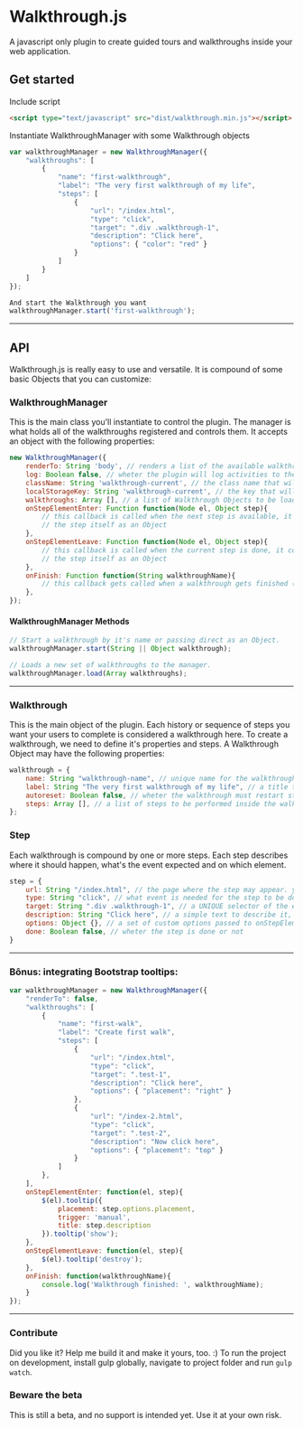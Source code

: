 # Walkthrough.js
A javascript only plugin to create guided tours and walkthroughs inside your web application.

## Get started
Include script
```html
<script type="text/javascript" src="dist/walkthrough.min.js"></script>
```

Instantiate WalkthroughManager with some Walkthrough objects
```javascript
var walkthroughManager = new WalkthroughManager({
    "walkthroughs": [
        {
        	"name": "first-walkthrough",
        	"label": "The very first walkthrough of my life",
        	"steps": [
        	    {
        	        "url": "/index.html",
        			"type": "click",
        			"target": ".div .walkthrough-1",
        			"description": "Click here",
        			"options": { "color": "red" }
        	    }
            ]
        }
	]
});

And start the Walkthrough you want
walkthroughManager.start('first-walkthrough');
```
___

## API
Walkthrough.js is really easy to use and versatile. It is compound of some basic Objects that you can customize:

### WalkthroughManager
This is the main class you'll instantiate to control the plugin. The manager is what holds all of the walkthroughs registered and controls them. It accepts an object with the following properties:
```javascript
new WalkthroughManager({
    renderTo: String 'body', // renders a list of the available walkthroughs inside given selector
    log: Boolean false, // wheter the plugin will log activities to the console
    className: String 'walkthrough-current', // the class name that will be set to the next step's element in the current walkthrough.
    localStorageKey: String 'walkthrough-current', // the key that will be used to store the current walkthrough (the one that's being played) in localStorage.
    walkthroughs: Array [], // a list of Walkthrough Objects to be loaded
    onStepElementEnter: Function function(Node el, Object step){
        // this callback is called when the next step is available, it contains step element's dom node and
        // the step itself as an Object
    },
    onStepElementLeave: Function function(Node el, Object step){
        // this callback is called when the current step is done, it contains step element's dom node and
        // the step itself as an Object
    },
    onFinish: Function function(String walkthroughName){
        // this callback gets called when a walkthrough gets finished (all steps done)
    },
});
```
#### WalkthroughManager Methods
```javascript
// Start a walkthrough by it's name or passing direct as an Object.
walkthroughManager.start(String || Object walkthrough);
```

```javascript
// Loads a new set of walkthroughs to the manager.
walkthroughManager.load(Array walkthroughs);
```
___

### Walkthrough
This is the main object of the plugin. Each history or sequence of steps you want your users to complete is considered a walkthrough here. To create a walkthrough, we need to define it's properties and steps. A Walkthrough Object may have the following properties:

```javascript
walkthrough = {
    name: String "walkthrough-name", // unique name for the walkthrough. this will be used to call walkthroughManager.start(walkthroughName)
	label: String "The very first walkthrough of my life", // a title to be used when rendering
	autoreset: Boolean false, // wheter the walkthrough must restart steps if it's completed and navigated away
	steps: Array [], // a list of steps to be performed inside the walkthrough
};
```

### Step
Each walkthrough is compound by one or more steps. Each step describes where it should happen, what's the event expected and on which element.

```javascript
step = {
    url: String "/index.html", // the page where the step may appear. you can pass a * "/subdirectory/*" to match all subsequent segments
    type: String "click", // what event is needed for the step to be done
    target: String ".div .walkthrough-1", // a UNIQUE selector of the element that will receive the event described.
    description: String "Click here", // a simple text to describe it, passed to onStepElementEnter / onStepElementLeave.
    options: Object {}, // a set of custom options passed to onStepElementEnter / onStepElementLeave.
    done: Boolean false, // wheter the step is done or not
}
```
___

### Bônus: integrating Bootstrap tooltips:
```javascript
var walkthroughManager = new WalkthroughManager({
	"renderTo": false,
	"walkthroughs": [
		{
			"name": "first-walk",
			"label": "Create first walk",
			"steps": [
				{
					"url": "/index.html",
					"type": "click",
					"target": ".test-1",
					"description": "Click here",
					"options": { "placement": "right" }
				},
				{
					"url": "/index-2.html",
					"type": "click",
					"target": ".test-2",
					"description": "Now click here",
					"options": { "placement": "top" }
				}
			]
		},
	],
	onStepElementEnter: function(el, step){
		$(el).tooltip({
			placement: step.options.placement,
			trigger: 'manual',
			title: step.description
		}).tooltip('show');
	},
	onStepElementLeave: function(el, step){
		$(el).tooltip('destroy');
	},
	onFinish: function(walkthroughName){
		console.log('Walkthrough finished: ', walkthroughName);
	}
});
```

___


### Contribute
Did you like it? Help me build it and make it yours, too. :)
To run the project on development, install gulp globally, navigate to project folder and run ``` gulp watch ```.

### Beware the beta
This is still a beta, and no support is intended yet. Use it at your own risk.
